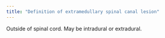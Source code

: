 ```yaml
---
title: "Definition of extramedullary spinal canal lesion"
---
```

Outside of spinal cord. May be intradural or extradural.

